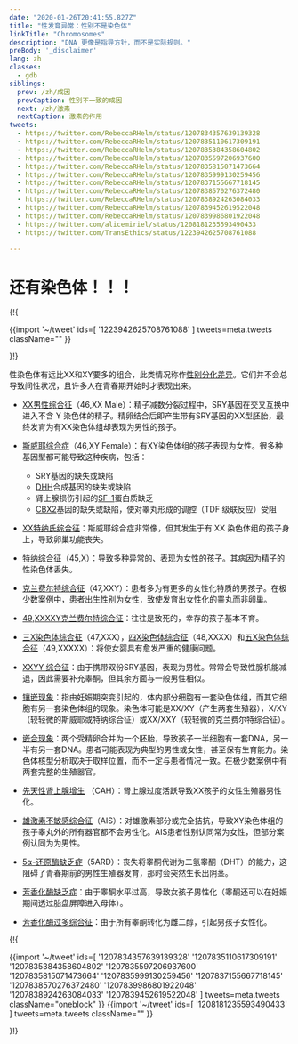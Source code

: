 ```yaml
---
date: "2020-01-26T20:41:55.827Z"
title: "性发育异常：性别不是染色体"
linkTitle: "Chromosomes"
description: "DNA 更像是指导方针，而不是实际规则。"
preBody: '_disclaimer'
lang: zh
classes:
  - gdb
siblings:
  prev: /zh/成因
  prevCaption: 性别不一致的成因
  next: /zh/激素
  nextCaption: 激素的作用
tweets:
  - https://twitter.com/RebeccaRHelm/status/1207834357639139328
  - https://twitter.com/RebeccaRHelm/status/1207835110617309191
  - https://twitter.com/RebeccaRHelm/status/1207835384358604802
  - https://twitter.com/RebeccaRHelm/status/1207835597206937600
  - https://twitter.com/RebeccaRHelm/status/1207835815071473664
  - https://twitter.com/RebeccaRHelm/status/1207835999130259456
  - https://twitter.com/RebeccaRHelm/status/1207837155667718145
  - https://twitter.com/RebeccaRHelm/status/1207838570276372480
  - https://twitter.com/RebeccaRHelm/status/1207838924263084033
  - https://twitter.com/RebeccaRHelm/status/1207839452619522048
  - https://twitter.com/RebeccaRHelm/status/1207839986801922048
  - https://twitter.com/alicemiriel/status/1208181235593490433
  - https://twitter.com/TransEthics/status/1223942625708761088

---
```


# 还有染色体！！！

{!{ <div class="gutter">
  {{import '~/tweet' ids=[
    '1223942625708761088'
  ] tweets=meta.tweets className="" }}
</div>}!}


性染色体有远比XX和XY要多的组合，此类情况称作[性别分化差异](https://en.wikipedia.org/wiki/Disorders_of_sex_development)。它们并不会总导致间性状况，且许多人在青春期开始时才表现出来。

- [XX男性综合征](https://en.wikipedia.org/wiki/XX_male_syndrome)（46,XX Male）：精子减数分裂过程中，SRY基因在交叉互换中进入不含 Y 染色体的精子。精卵结合后即产生带有SRY基因的XX型胚胎，最终发育为有XX染色体组却表现为男性的孩子。

- [斯威耶综合症](https://en.wikipedia.org/wiki/Swyer_syndrome)（46,XY Female）：有XY染色体组的孩子表现为女性。很多种基因型都可能导致这种疾病，包括：

  - SRY基因的缺失或缺陷
  - [DHH](https://en.wikipedia.org/wiki/Desert_hedgehog_(protein))合成基因的缺失或缺陷
  - 肾上腺损伤引起的[SF-1](https://en.wikipedia.org/wiki/Steroidogenic_factor_1)蛋白质缺乏
  - [CBX2](https://en.wikipedia.org/wiki/CBX2_(gene))基因的缺失或缺陷，使对睾丸形成的调控（TDF 级联反应）受阻

- [XX特纳氏综合征](https://en.wikipedia.org/wiki/XX_gonadal_dysgenesis)：斯威耶综合症非常像，但其发生于有 XX 染色体组的孩子身上，导致卵巢功能丧失。

- [特纳综合征](https://en.wikipedia.org/wiki/Turner_syndrome)（45,X）：导致多种异常的、表现为女性的孩子。其病因为精子的性染色体丢失。

- [克兰费尔特综合征](https://en.wikipedia.org/wiki/Klinefelter_syndrome)（47,XXY）：患者多为有更多的女性化特质的男孩子。在极少数案例中，[患者出生性别为女性](https://www.ncbi.nlm.nih.gov/pubmed/15755052)，致使发育出女性化的睾丸而非卵巢。

- [49,XXXXY克兰费尔特综合征](https://en.wikipedia.org/wiki/49,XXXXY)：往往是致死的，幸存的孩子基本不育。

- [三X染色体综合征](https://en.wikipedia.org/wiki/Triple_X_syndrome)（47,XXX），[四X染色体综合征](https://en.wikipedia.org/wiki/Tetrasomy_X)（48,XXXX）和[五X染色体综合征](https://en.wikipedia.org/wiki/49,_XXXXX)（49,XXXXX）：将使女婴具有愈发严重的健康问题。

- [XXYY 综合征](https://en.wikipedia.org/wiki/XXYY_syndrome)：由于携带双份SRY基因，表现为男性。常常会导致性腺机能减退，因此需要补充睾酮，但其余方面与一般男性相似。

- [镶嵌现象](https://zh.wikipedia.org/wiki/镶嵌现象)：指由妊娠期突变引起的，体内部分细胞有一套染色体组，而其它细胞有另一套染色体组的现象。染色体可能是XX/XY（产生两套生殖器），X/XY（较轻微的斯威耶或特纳综合征）或XX/XXY（较轻微的克兰费尔特综合征）。

- [嵌合现象](https://zh.wikipedia.org/wiki/嵌合体)：两个受精卵合并为一个胚胎，导致孩子一半细胞有一套DNA，另一半有另一套DNA。患者可能表现为典型的男性或女性，甚至保有生育能力。染色体核型分析取决于取样位置，而不一定与患者情况一致。在极少数案例中有两套完整的生殖器官。

- [先天性肾上腺增生](https://zh.wikipedia.org/wiki/先天性肾上腺增生症) （CAH）：肾上腺过度活跃导致XX孩子的女性生殖器男性化。

- [雄激素不敏感综合征](https://en.wikipedia.org/wiki/Androgen_insensitivity_syndrome)（AIS）：对雄激素部分或完全拮抗，导致XY染色体组的孩子睾丸外的所有器官都不会男性化。AIS患者性别认同常为女性，但部分案例认同为为男性。

- [5⍺-还原酶缺乏症](https://en.wikipedia.org/wiki/5⍺-reductase_deficiency)（5ARD）：丧失将睾酮代谢为二氢睾酮（DHT）的能力，这阻碍了青春期前的男性生殖器发育，那时会突然生长出阴茎。

- [芳香化酶缺乏症](https://en.wikipedia.org/wiki/Aromatase_deficiency)：由于睾酮水平过高，导致女孩子男性化（睾酮还可以在妊娠期间透过胎盘屏障进入母体）。

- [芳香化酶过多综合征](https://en.wikipedia.org/wiki/Aromatase_excess_syndrome)：由于所有睾酮转化为雌二醇，引起男孩子女性化。

{!{ <div class="span34 center print-span2">
  {{import '~/tweet' ids=[
    '1207834357639139328'
    '1207835110617309191'
    '1207835384358604802'
    '1207835597206937600'
    '1207835815071473664'
    '1207835999130259456'
    '1207837155667718145'
    '1207838570276372480'
    '1207839986801922048'
    '1207838924263084033'
    '1207839452619522048'
  ] tweets=meta.tweets className="oneblock" }}
  {{import '~/tweet' ids=[
    '1208181235593490433'
  ] tweets=meta.tweets className="" }}
</div>}!}
